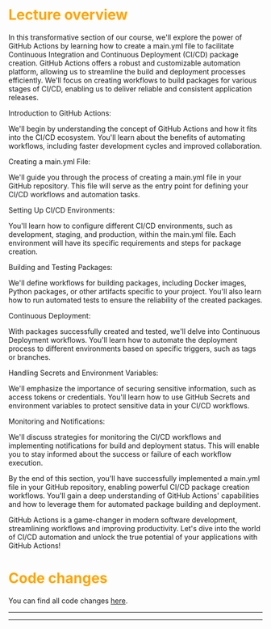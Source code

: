 # <span style="color:orange">Lecture overview</span>

In this transformative section of our course, we'll explore the power of GitHub Actions by learning how to create a main.yml file to facilitate Continuous Integration and Continuous Deployment (CI/CD) package creation. GitHub Actions offers a robust and customizable automation platform, allowing us to streamline the build and deployment processes efficiently. We'll focus on creating workflows to build packages for various stages of CI/CD, enabling us to deliver reliable and consistent application releases.

Introduction to GitHub Actions: 

We'll begin by understanding the concept of GitHub Actions and how it fits into the CI/CD ecosystem. You'll learn about the benefits of automating workflows, including faster development cycles and improved collaboration.

Creating a main.yml File: 

We'll guide you through the process of creating a main.yml file in your GitHub repository. This file will serve as the entry point for defining your CI/CD workflows and automation tasks.

Setting Up CI/CD Environments: 

You'll learn how to configure different CI/CD environments, such as development, staging, and production, within the main.yml file. Each environment will have its specific requirements and steps for package creation.

Building and Testing Packages: 

We'll define workflows for building packages, including Docker images, Python packages, or other artifacts specific to your project. You'll also learn how to run automated tests to ensure the reliability of the created packages.

Continuous Deployment: 

With packages successfully created and tested, we'll delve into Continuous Deployment workflows. You'll learn how to automate the deployment process to different environments based on specific triggers, such as tags or branches.

Handling Secrets and Environment Variables: 

We'll emphasize the importance of securing sensitive information, such as access tokens or credentials. You'll learn how to use GitHub Secrets and environment variables to protect sensitive data in your CI/CD workflows.

Monitoring and Notifications: 

We'll discuss strategies for monitoring the CI/CD workflows and implementing notifications for build and deployment status. This will enable you to stay informed about the success or failure of each workflow execution.

By the end of this section, you'll have successfully implemented a main.yml file in your GitHub repository, enabling powerful CI/CD package creation workflows. You'll gain a deep understanding of GitHub Actions' capabilities and how to leverage them for automated package building and deployment.

GitHub Actions is a game-changer in modern software development, streamlining workflows and improving productivity. Let's dive into the world of CI/CD automation and unlock the true potential of your applications with GitHub Actions!

# <span style="color:orange">Code changes</span>

You can find all code changes [here](https://github.com/bobby-didcoding/build-and-deploy-dockerised-django-app-handbook/pull/26/files).


***
***